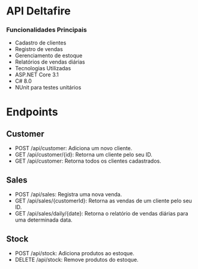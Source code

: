 ﻿
# API Deltafire

### Funcionalidades Principais
* Cadastro de clientes
* Registro de vendas
* Gerenciamento de estoque
* Relatórios de vendas diárias
* Tecnologias Utilizadas
* ASP.NET Core 3.1
* C# 8.0
* NUnit para testes unitários

# Endpoints
## Customer
* POST /api/customer: Adiciona um novo cliente.
* GET /api/customer/{id}: Retorna um cliente pelo seu ID.
* GET /api/customer: Retorna todos os clientes cadastrados.

## Sales
* POST /api/sales: Registra uma nova venda.
* GET /api/sales/{customerId}: Retorna as vendas de um cliente pelo seu ID.
* GET /api/sales/daily/{date}: Retorna o relatório de vendas diárias para uma determinada data.

## Stock
* POST /api/stock: Adiciona produtos ao estoque.
* DELETE /api/stock: Remove produtos do estoque.


